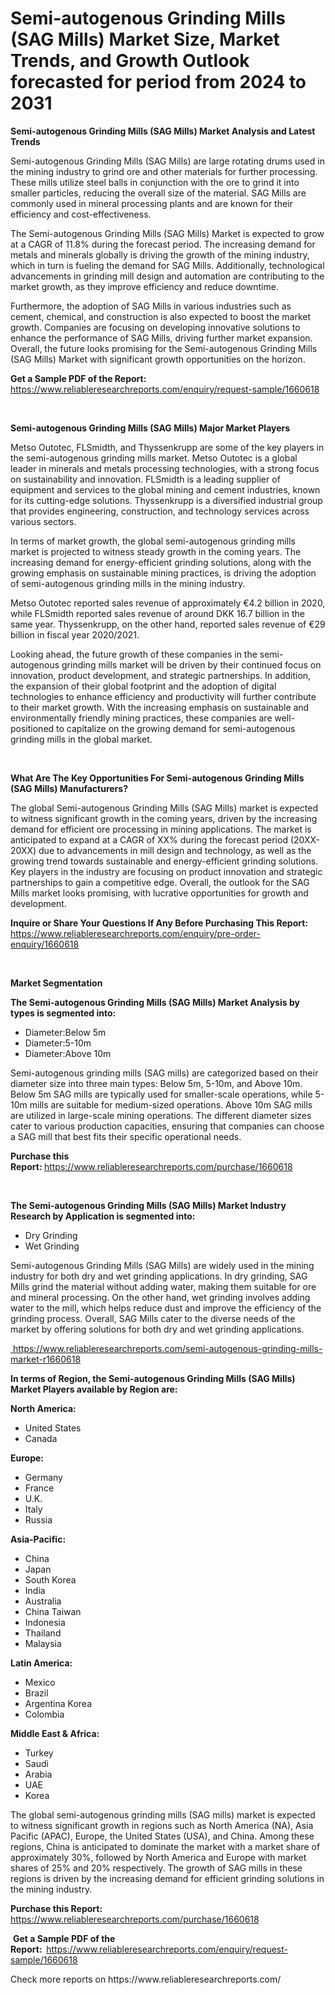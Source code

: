 <p><h1>Semi-autogenous Grinding Mills (SAG Mills) Market Size, Market Trends, and Growth Outlook forecasted for period from 2024 to 2031</h1></p><p><strong>Semi-autogenous Grinding Mills (SAG Mills) Market Analysis and Latest Trends</strong></p>
<p><p>Semi-autogenous Grinding Mills (SAG Mills) are large rotating drums used in the mining industry to grind ore and other materials for further processing. These mills utilize steel balls in conjunction with the ore to grind it into smaller particles, reducing the overall size of the material. SAG Mills are commonly used in mineral processing plants and are known for their efficiency and cost-effectiveness.</p><p>The Semi-autogenous Grinding Mills (SAG Mills) Market is expected to grow at a CAGR of 11.8% during the forecast period. The increasing demand for metals and minerals globally is driving the growth of the mining industry, which in turn is fueling the demand for SAG Mills. Additionally, technological advancements in grinding mill design and automation are contributing to the market growth, as they improve efficiency and reduce downtime.</p><p>Furthermore, the adoption of SAG Mills in various industries such as cement, chemical, and construction is also expected to boost the market growth. Companies are focusing on developing innovative solutions to enhance the performance of SAG Mills, driving further market expansion. Overall, the future looks promising for the Semi-autogenous Grinding Mills (SAG Mills) Market with significant growth opportunities on the horizon.</p></p>
<p><strong>Get a Sample PDF of the Report:&nbsp;</strong> <a href="https://www.reliableresearchreports.com/enquiry/request-sample/1660618">https://www.reliableresearchreports.com/enquiry/request-sample/1660618</a></p>
<p>&nbsp;</p>
<p><strong>Semi-autogenous Grinding Mills (SAG Mills) Major Market Players</strong></p>
<p><p>Metso Outotec, FLSmidth, and Thyssenkrupp are some of the key players in the semi-autogenous grinding mills market. Metso Outotec is a global leader in minerals and metals processing technologies, with a strong focus on sustainability and innovation. FLSmidth is a leading supplier of equipment and services to the global mining and cement industries, known for its cutting-edge solutions. Thyssenkrupp is a diversified industrial group that provides engineering, construction, and technology services across various sectors.</p><p>In terms of market growth, the global semi-autogenous grinding mills market is projected to witness steady growth in the coming years. The increasing demand for energy-efficient grinding solutions, along with the growing emphasis on sustainable mining practices, is driving the adoption of semi-autogenous grinding mills in the mining industry.</p><p>Metso Outotec reported sales revenue of approximately €4.2 billion in 2020, while FLSmidth reported sales revenue of around DKK 16.7 billion in the same year. Thyssenkrupp, on the other hand, reported sales revenue of €29 billion in fiscal year 2020/2021.</p><p>Looking ahead, the future growth of these companies in the semi-autogenous grinding mills market will be driven by their continued focus on innovation, product development, and strategic partnerships. In addition, the expansion of their global footprint and the adoption of digital technologies to enhance efficiency and productivity will further contribute to their market growth. With the increasing emphasis on sustainable and environmentally friendly mining practices, these companies are well-positioned to capitalize on the growing demand for semi-autogenous grinding mills in the global market.</p></p>
<p>&nbsp;</p>
<p><strong>What Are The Key Opportunities For Semi-autogenous Grinding Mills (SAG Mills) Manufacturers?</strong></p>
<p><p>The global Semi-autogenous Grinding Mills (SAG Mills) market is expected to witness significant growth in the coming years, driven by the increasing demand for efficient ore processing in mining applications. The market is anticipated to expand at a CAGR of XX% during the forecast period (20XX-20XX) due to advancements in mill design and technology, as well as the growing trend towards sustainable and energy-efficient grinding solutions. Key players in the industry are focusing on product innovation and strategic partnerships to gain a competitive edge. Overall, the outlook for the SAG Mills market looks promising, with lucrative opportunities for growth and development.</p></p>
<p><strong>Inquire or Share Your Questions If Any Before Purchasing This Report:</strong> <a href="https://www.reliableresearchreports.com/enquiry/pre-order-enquiry/1660618">https://www.reliableresearchreports.com/enquiry/pre-order-enquiry/1660618</a></p>
<p>&nbsp;</p>
<p><strong>Market Segmentation</strong></p>
<p><strong>The Semi-autogenous Grinding Mills (SAG Mills) Market Analysis by types is segmented into:</strong></p>
<p><ul><li>Diameter:Below 5m</li><li>Diameter:5-10m</li><li>Diameter:Above 10m</li></ul></p>
<p><p>Semi-autogenous grinding mills (SAG mills) are categorized based on their diameter size into three main types: Below 5m, 5-10m, and Above 10m. Below 5m SAG mills are typically used for smaller-scale operations, while 5-10m mills are suitable for medium-sized operations. Above 10m SAG mills are utilized in large-scale mining operations. The different diameter sizes cater to various production capacities, ensuring that companies can choose a SAG mill that best fits their specific operational needs.</p></p>
<p><strong>Purchase this Report:&nbsp;</strong><a href="https://www.reliableresearchreports.com/purchase/1660618">https://www.reliableresearchreports.com/purchase/1660618</a></p>
<p>&nbsp;</p>
<p><strong>The Semi-autogenous Grinding Mills (SAG Mills) Market Industry Research by Application is segmented into:</strong></p>
<p><ul><li>Dry Grinding</li><li>Wet Grinding</li></ul></p>
<p><p>Semi-autogenous Grinding Mills (SAG Mills) are widely used in the mining industry for both dry and wet grinding applications. In dry grinding, SAG Mills grind the material without adding water, making them suitable for ore and mineral processing. On the other hand, wet grinding involves adding water to the mill, which helps reduce dust and improve the efficiency of the grinding process. Overall, SAG Mills cater to the diverse needs of the market by offering solutions for both dry and wet grinding applications.</p></p>
<p><a href="https://www.reliableresearchreports.com/semi-autogenous-grinding-mills-market-r1660618">&nbsp;https://www.reliableresearchreports.com/semi-autogenous-grinding-mills-market-r1660618</a></p>
<p><strong>In terms of Region, the Semi-autogenous Grinding Mills (SAG Mills) Market Players available by Region are:</strong></p>
<p>
    <p> <strong> North America: </strong>
        <ul>
            <li>United States</li>
            <li>Canada</li>
        </ul>
        </p> 
    <p> <strong> Europe: </strong>
        <ul>
            <li>Germany</li>
            <li>France</li>
            <li>U.K.</li>
            <li>Italy</li>
            <li>Russia</li>
        </ul>
        </p> 
    <p> <strong> Asia-Pacific: </strong>
        <ul>
            <li>China</li>
            <li>Japan</li>
            <li>South Korea</li>
            <li>India</li>
            <li>Australia</li>
            <li>China Taiwan</li>
            <li>Indonesia</li>
            <li>Thailand</li>
            <li>Malaysia</li>
        </ul>
        </p> 
    <p> <strong> Latin America: </strong>
        <ul>
            <li>Mexico</li>
            <li>Brazil</li>
            <li>Argentina Korea</li>
            <li>Colombia</li>
        </ul>
        </p> 
    <p> <strong> Middle East & Africa: </strong>
        <ul>
            <li>Turkey</li>
            <li>Saudi</li>
            <li>Arabia</li>
            <li>UAE</li>
            <li>Korea</li>
        </ul>
    </p>
    </p>
<p><p>The global semi-autogenous grinding mills (SAG mills) market is expected to witness significant growth in regions such as North America (NA), Asia Pacific (APAC), Europe, the United States (USA), and China. Among these regions, China is anticipated to dominate the market with a market share of approximately 30%, followed by North America and Europe with market shares of 25% and 20% respectively. The growth of SAG mills in these regions is driven by the increasing demand for efficient grinding solutions in the mining industry.</p></p>
<p><strong>Purchase this Report: </strong><a href="https://www.reliableresearchreports.com/purchase/1660618">https://www.reliableresearchreports.com/purchase/1660618</a></p>
<p>&nbsp;<strong>Get a Sample PDF of the Report:&nbsp;&nbsp;</strong><a href="https://www.reliableresearchreports.com/enquiry/request-sample/1660618">https://www.reliableresearchreports.com/enquiry/request-sample/1660618</a></p>
<p><strong></strong></p>
<p>Check more reports on https://www.reliableresearchreports.com/</p>